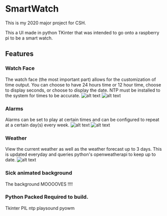 # SmartWatch
This is my 2020 major project for CSH.

This a UI made in python TKinter that was intended to go onto a raspberry pi to be a smart watch.

## Features

### Watch Face
The watch face (the most important part) allows for the customization of time output. You can choose to have 24 hours time or 12
hour time, choose to display seconds, or choose to display the date. NTP must be installed to the system for times to be accurate.
![alt text](https://imgur.com/eq7wOhO.png "Watchface")
![alt text](https://imgur.com/qwZt0nR.png "Watchface Settings")

### Alarms
Alarms can be set to play at certain times and can be configured to repeat at a certain day(s) every week.
![alt text](https://imgur.com/cqgRRS6.png "Alarm")
![alt text](https://imgur.com/qTEmMm9.png "Alarm")


### Weather
View the current weather as well as the weather forecast up to 3 days. This is updated everyday and queries python's
openweatherapi to keep up to date.
![alt text](https://imgur.com/eOFgXXj.png "Alarm")

### Sick animated background
The background MOOOOVES !!!!

### Python Packed Required to build.
Tkinter
PIL
ntp
playsound
pyowm

